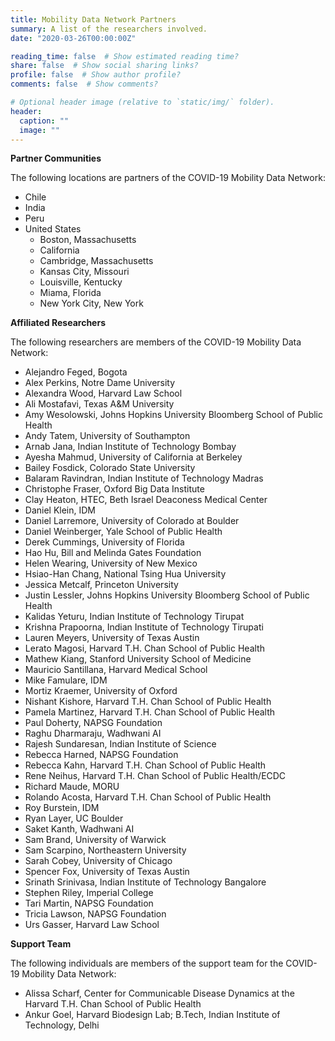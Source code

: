 ```yaml
---
title: Mobility Data Network Partners
summary: A list of the researchers involved.
date: "2020-03-26T00:00:00Z"

reading_time: false  # Show estimated reading time?
share: false  # Show social sharing links?
profile: false  # Show author profile?
comments: false  # Show comments?

# Optional header image (relative to `static/img/` folder).
header:
  caption: ""
  image: ""
---
```


**Partner Communities**

The following locations are partners of the COVID-19 Mobility Data Network:

- Chile
- India
- Peru
- United States
  - Boston, Massachusetts
  - California
  - Cambridge, Massachusetts
  - Kansas City, Missouri
  - Louisville, Kentucky
  - Miama, Florida
  - New York City, New York

**Affiliated Researchers**

The following researchers are members of the COVID-19 Mobility Data Network:

- Alejandro Feged, Bogota
- Alex Perkins, Notre Dame University
- Alexandra Wood, Harvard Law School
- Ali Mostafavi, Texas A&M University
- Amy Wesolowski, Johns Hopkins University Bloomberg School of Public Health
- Andy Tatem, University of Southampton
- Arnab Jana, Indian Institute of Technology Bombay
- Ayesha Mahmud, University of California at Berkeley
- Bailey Fosdick, Colorado State University
- Balaram Ravindran, Indian Institute of Technology Madras
- Christophe Fraser, Oxford Big Data Institute
- Clay Heaton, HTEC, Beth Israel Deaconess Medical Center
- Daniel Klein, IDM
- Daniel Larremore, University of Colorado at Boulder
- Daniel Weinberger, Yale School of Public Health
- Derek Cummings, University of Florida
- Hao Hu, Bill and Melinda Gates Foundation
- Helen Wearing, University of New Mexico
- Hsiao-Han Chang, National Tsing Hua University
- Jessica Metcalf, Princeton University
- Justin Lessler, Johns Hopkins University Bloomberg School of Public Health
- Kalidas Yeturu, Indian Institute of Technology Tirupat
- Krishna Prapoorna, Indian Institute of Technology Tirupati
- Lauren Meyers, University of Texas Austin
- Lerato Magosi, Harvard T.H. Chan School of Public Health
- Mathew Kiang, Stanford University School of Medicine
- Mauricio Santillana, Harvard Medical School
- Mike Famulare, IDM
- Mortiz Kraemer, University of Oxford
- Nishant Kishore, Harvard T.H. Chan School of Public Health
- Pamela Martinez, Harvard T.H. Chan School of Public Health
- Paul Doherty, NAPSG Foundation
- Raghu Dharmaraju, Wadhwani AI
- Rajesh Sundaresan, Indian Institute of Science
- Rebecca Harned, NAPSG Foundation
- Rebecca Kahn, Harvard T.H. Chan School of Public Health
- Rene Neihus, Harvard T.H. Chan School of Public Health/ECDC
- Richard Maude, MORU
- Rolando Acosta, Harvard T.H. Chan School of Public Health
- Roy Burstein, IDM
- Ryan Layer, UC Boulder
- Saket Kanth, Wadhwani AI
- Sam Brand, University of Warwick
- Sam Scarpino, Northeastern University
- Sarah Cobey, University of Chicago
- Spencer Fox, University of Texas Austin
- Srinath Srinivasa, Indian Institute of Technology Bangalore
- Stephen Riley, Imperial College
- Tari Martin, NAPSG Foundation
- Tricia Lawson, NAPSG Foundation
- Urs Gasser, Harvard Law School

**Support Team**

The following individuals are members of the support team for the COVID-19 Mobility Data Network:

- Alissa Scharf, Center for Communicable Disease Dynamics at the Harvard T.H. Chan School of Public Health
- Ankur Goel, Harvard Biodesign Lab; B.Tech, Indian Institute of Technology, Delhi
